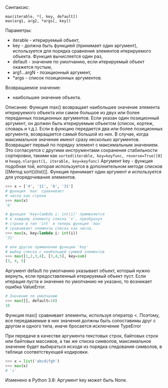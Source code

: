 Синтаксис:
```
max(iterable, *[, key, default])
max(arg1, arg2, *args[, key])
```
Параметры:
- iterable - итерируемый объект,
- key - должна быть функцией (принимает один аргумент), используется для порядка сравнения элементов итерируемого объекта. Функция вычисляется один раз,
- default - значение по умолчанию, если итерируемый объект окажется пустым,
- arg1...argN - позиционный аргумент,
- \*args - список позиционных аргументов.

Возвращаемое значение:
- наибольшее значение объекта.

Описание:
Функция max() возвращает наибольшее значение элемента итерируемого объекта или самое большое из двух или более переданных позиционных аргументов.
Если указан один позиционный аргумент, он должен быть итерируемым объектом (список, кортеж, словарь и т.д.).
Если в функцию передается два или более позиционных аргумента, возвращается самый большой из них.
В случае, когда максимальное значение имеют сразу несколько аргументов. Возвращает первый по порядку элемент с максимальным значением. Это согласуется с другими инструментами сохранения стабильности сортировки, такими как `sorted(iterable, key=keyfunc, reverse=True)[0]` и `heapq.nlargest(1, iterable, key=keyfunc)`
Аргумент key - функция подобная той, которая используется в дополнительном методе списков [[Метод sort()(list)]]. Функция принимает один аргумент и используется для упорядочивания элементов.
```python
>>> x = ['4', '11', '6', '31']
# функция `max` сравнивает
# числа как строки
>>> max(x)
'6'

# функция 'key=lambda i: int(i)' применяется
# к каждому элементу списка 'x', преобразуя 
# строки в тип 'int' и теперь функция `max`
# сравнивает элементы списка как числа.
>>> max(x, key=lambda i: int(i))
'31'

# или другое применение функции 'key'
# выбор списка с наибольшей суммой элементов 
>>> max([1,2,3,4], [3,4,5], key=sum)
[3, 4, 5]
```
Аргумент default по умолчанию указывает объект, который нужно вернуть, если предоставленный итерируемый объект пуст. Если итерация пуста и значение по умолчанию не указано, то возникает ошибка ValueError.

```python
# Значение по умолчанию
>>> max([], default=10)
10
```
Функция max() сравнивает элементы, используя оператор <. Поэтому, все передаваемые в них значения должны быть сопоставимы друг с другом и одного типа, иначе бросается исключение TypeError

При передаче в качестве аргумента текстовых строк, байтовых строк или байтовых массивов, а так же списка символов, максимальное значение будет выбираться исходя из порядка следования символов, в таблице соответствующей кодировки.

```python
>>> x = list('abcdifgh')
>>> max(x)
# 'i'
```
Изменено в Python 3.8: Аргумент key может быть None.